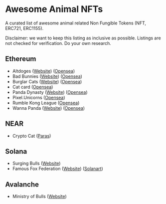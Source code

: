 # Awesome Animal NFTs

A curated list of awesome animal related Non Fungible Tokens (NFT, ERC721, ERC1155).

Disclaimer: we want to keep this listing as inclusive as possible. Listings are not checked for verification. Do your own research.

## Ethereum

* Altdoges ([Website](https://www.altdoges.com/)) ([Opensea](https://opensea.io/collection/altdoges))
* Bad Bunnies ([Website](https://badbunniesnft.com/)) ([Opensea](https://opensea.io/collection/bad-bunnies-nft))
* Burglar Cats ([Website](https://burglarcats.com/)) ([Opensea](https://opensea.io/collection/burglarcatsnft))
* Cat card ([Opensea](https://opensea.io/collection/cat-card))
* Panda Dynasty ([Website](https://pandadynasty.io/)) ([Opensea](https://opensea.io/collection/pandadynasty))
* Pixel.Unicorns ([Opensea](https://opensea.io/collection/pixel-unicorns-))
* Rumble Kong League ([Opensea](https://opensea.io/collection/rumble-kong-league))
* Wanna Panda ([Website](https://wannapanda.com/)) ([Opensea](https://opensea.io/collection/wannapandaofficial))

## NEAR

* Crypto Cat ([Paras](https://paras.id/collection/crypto-cat-by-diaxnear))

## Solana

* Surging Bulls ([Website](https://www.surgingbulls.com/))
* Famous Fox Federation ([Website](https://famousfoxes.com/)) ([Solanart](https://solanart.io/collections/famousfoxfederation))

## Avalanche

* Ministry of Bulls ([Website](https://ministryofbulls.io/))
